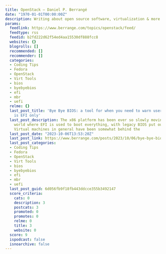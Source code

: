 ```yaml
---
title: OpenStack – Daniel P. Berrangé
date: "1970-01-01T00:00:00Z"
description: Writing about open source software, virtualization & more
params:
  feedlink: https://www.berrange.com/topics/openstack/feed/
  feedtype: rss
  feedid: b2fd222d62f54ed4aa15530df888fcc8
  websites: {}
  blogrolls: []
  recommended: []
  recommender: []
  categories:
  - Coding Tips
  - Fedora
  - OpenStack
  - Virt Tools
  - bios
  - byebyebios
  - efi
  - mbr
  - uefi
  relme: {}
  last_post_title: 'Bye Bye BIOS: a tool for when you need to warn users the VM image
    is EFI only'
  last_post_description: The x86 platform has been ever so slowly moving towards a
    world where EFI is used to boot everything, with legacy BIOS put out to pasture.
    Virtual machines in general have been somewhat behind the
  last_post_date: "2023-10-06T13:53:20Z"
  last_post_link: https://www.berrange.com/posts/2023/10/06/bye-bye-bios-a-tool-for-when-you-need-to-warn-users-the-vm-image-is-efi-only/
  last_post_categories:
  - Coding Tips
  - Fedora
  - OpenStack
  - Virt Tools
  - bios
  - byebyebios
  - efi
  - mbr
  - uefi
  last_post_guid: 6d056fb9f18fb443ddcce355b3492147
  score_criteria:
    cats: 0
    description: 3
    postcats: 3
    promoted: 0
    promotes: 0
    relme: 0
    title: 3
    website: 0
  score: 9
  ispodcast: false
  isnoarchive: false
---
```

